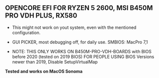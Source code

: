## **OPENCORE EFI FOR RYZEN 5 2600, MSI B450M PRO VDH PLUS, RX580**

- This might not work on yout system, even with the mentioned configuration.
- GUI PICKER, most debugging off, for daily use. SMBIOS: MacPro 7,1

- NOTE: THIS ONLY WORKS ON B450M-PRO-VDH-BOARDS with BIOS before 2020 (tested on 2019 BIOS) FOR PEOPLE USING BIOS Versions newer than 2019, Disable SetupVirtualMap  
  
**Tested and works on MacOS Sonoma**

